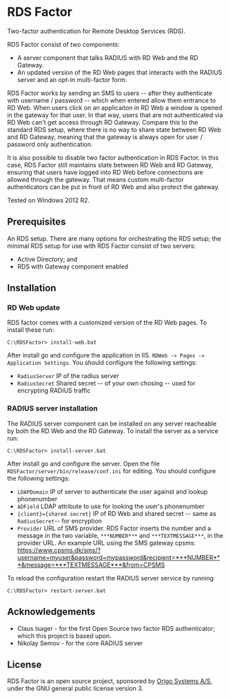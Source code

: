 # RDS Factor

Two-factor authentication for Remote Desktop Services (RDS).

RDS Factor consist of two components:
* A server component that talks RADIUS with RD Web and the RD Gateway.
* An updated version of the RD Web pages that interacts with the RADIUS server and an opt-in multi-factor form.

RDS Factor works by sending an SMS to users -- after they authenticate with username / password -- which when entered allow them entrance to RD Web. When users click on an applicaiton in RD Web a window is opened in the gateway for that user. In that way, users that are not authenticated via RD Web can't get access through RD Gateway. Compare this to the standard RDS setup, where there is no way to share state between RD Web and RD Gateway, meaning that the gateway is always open for user / password only authentication.

It is also possible to disable two factor authentication in RDS Factor. In this case, RDS Factor still maintains state between RD Web and RD Gateway, ensuring that users have logged into RD Web before connections are allowed through the gateway. That means custom multi-factor authenticators can be put in front of RD Web and also protect the gateway.

Tested on Windows 2012 R2.

## Prerequisites

An RDS setup. There are many options for orchestrating the RDS setup; the minimal RDS setup for use with RDS Factor consist of two servers: 
* Active Directory; and
* RDS with Gateway component enabled

## Installation

### RD Web update
RDS factor comes with a customized version of the RD Web pages. To install these run:

```
C:\RDSFactor> install-web.bat
```

After install go and configure the application in IIS. `RDWeb -> Pages -> Application Settings`. You should configure the following settings:
* `RadiusServer` IP of the radius server
* `RadiusSecret` Shared secret -- of your own chosing -- used for encrypting RADIUS traffic

### RADIUS server installation

The RADIUS server component can be installed on any server reacheable by both the RD Web and the RD Gateway. To install the server as a service run:

```
C:\RDSFactor> install-server.bat
```

After install go and configure the server. Open the file `RDSFactor/server/bin/release/conf.ini` for editing. You should configure the following settings:
* `LDAPDomain` IP of server to authenticate the user against and lookup phonenumber
* `ADField` LDAP attribute to use for looking the user's phonenumber
* `{client}={shared secret}` IP of RD Web and shared secret -- same as `RadiusSecret`-- for encryption
* `Provider` URL of SMS provider. RDS Factor inserts the number and a message in the two variable, `***NUMBER***` and `***TEXTMESSAGE***`, in the provider URL. An example URL using the SMS gateway cpsms: https://www.cpsms.dk/sms/?username=myuser&password=mypassword&recipient=***NUMBER***&message=***TEXTMESSAGE***&from=CPSMS

To reload the configuration restart the RADIUS server service by running
```
C:\RDSFactor> restart-server.bat
```

## Acknowledgements

* Claus Isager - for the first Open Source two factor RDS authenticator; which this project is based upon.
* Nikolay Semov - for the core RADIUS server 

## License

RDS Factor is an open source project, sponsored by [Origo Systems A/S](https://origo.io), under the GNU general public license version 3.
